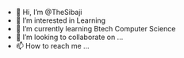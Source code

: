 - 👋 Hi, I’m @TheSibaji
- 👀 I’m interested in Learning
- 🌱 I’m currently learning Btech Computer Science
- 💞️ I’m looking to collaborate on ...
- 📫 How to reach me ...

<!---
TheSibaji/TheSibaji is a ✨ special ✨ repository because its `README.md` (this file) appears on your GitHub profile.
You can click the Preview link to take a look at your changes.
--->
